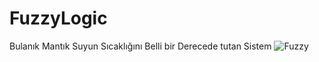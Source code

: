 # FuzzyLogic
Bulanık Mantık Suyun Sıcaklığını Belli bir Derecede tutan Sistem
![Fuzzy](https://github.com/kerimdemir/FuzzyLogic/blob/master/FuzzySon/fuzzy.PNG)
